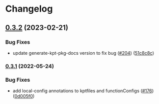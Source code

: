 # Changelog

## [0.3.2](https://github.com/GoogleCloudPlatform/blueprints/compare/empty-blueprint-v0.3.1...empty-blueprint-v0.3.2) (2023-02-21)


### Bug Fixes

* update generate-kpt-pkg-docs version to fix bug ([#204](https://github.com/GoogleCloudPlatform/blueprints/issues/204)) ([51c8c8c](https://github.com/GoogleCloudPlatform/blueprints/commit/51c8c8cc870cae72d3bb73a86313f151dc3e0e94))

### [0.3.1](https://github.com/GoogleCloudPlatform/blueprints/compare/empty-blueprint-v0.3.0...empty-blueprint-v0.3.1) (2022-05-24)


### Bug Fixes

* add local-config annotations to kptfiles and functionConfigs ([#176](https://github.com/GoogleCloudPlatform/blueprints/issues/176)) ([0d005f0](https://github.com/GoogleCloudPlatform/blueprints/commit/0d005f0174d95d3aca1691e67deffa573c3e7db7))

